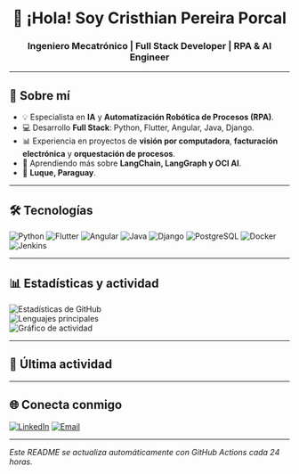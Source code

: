 <h1 align="center">👋 ¡Hola! Soy Cristhian Pereira Porcal</h1>
<h3 align="center">Ingeniero Mecatrónico | Full Stack Developer | RPA & AI Engineer</h3>

---

## 🚀 Sobre mí
- 💡 Especialista en **IA** y **Automatización Robótica de Procesos (RPA)**.
- 💻 Desarrollo **Full Stack**: Python, Flutter, Angular, Java, Django.
- 📊 Experiencia en proyectos de **visión por computadora**, **facturación electrónica** y **orquestación de procesos**.
- 🌱 Aprendiendo más sobre **LangChain, LangGraph y OCI AI**.
- 📍 **Luque, Paraguay**.

---

## 🛠️ Tecnologías
![Python](https://img.shields.io/badge/Python-3776AB?logo=python&logoColor=white)
![Flutter](https://img.shields.io/badge/Flutter-02569B?logo=flutter&logoColor=white)
![Angular](https://img.shields.io/badge/Angular-DD0031?logo=angular&logoColor=white)
![Java](https://img.shields.io/badge/Java-007396?logo=java&logoColor=white)
![Django](https://img.shields.io/badge/Django-092E20?logo=django&logoColor=white)
![PostgreSQL](https://img.shields.io/badge/PostgreSQL-4169E1?logo=postgresql&logoColor=white)
![Docker](https://img.shields.io/badge/Docker-2496ED?logo=docker&logoColor=white)
![Jenkins](https://img.shields.io/badge/Jenkins-D24939?logo=jenkins&logoColor=white)

---

## 📊 Estadísticas y actividad
![Estadísticas de GitHub](https://github-readme-stats.vercel.app/api?username=crisporcal&show_icons=true&theme=tokyonight)  
![Lenguajes principales](https://github-readme-stats.vercel.app/api/top-langs/?username=crisporcal&layout=compact&theme=tokyonight)  
![Gráfico de actividad](https://github-readme-activity-graph.vercel.app/graph?username=crisporcal&theme=tokyo-night)

---

## 📜 Última actividad
<!--START_SECTION:activity-->
<!--END_SECTION:activity-->

---

## 🌐 Conecta conmigo
[![LinkedIn](https://img.shields.io/badge/LinkedIn-0077B5?logo=linkedin&logoColor=white)](https://linkedin.com/in/crisporcal)
[![Email](https://img.shields.io/badge/Email-D14836?logo=gmail&logoColor=white)](mailto:cristhianporcal@gmail.com)

---

*Este README se actualiza automáticamente con GitHub Actions cada 24 horas.*
